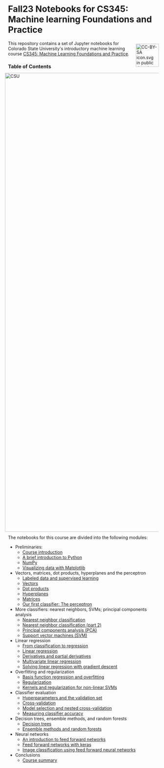 
# Fall23 Notebooks for CS345: Machine learning Foundations and Practice

<img style="padding: 10px; float:right;" alt="CC-BY-SA icon.svg in public domain" src="https://mirrors.creativecommons.org/presskit/buttons/88x31/png/by-nc-sa.png" width="75">

This repository contains a set of Jupyter notebooks for Colorado State University's introductory machine learning course [CS345: Machine Learning Foundations and Practice](https://www.cs.colostate.edu/~cs345/).

<img style="padding: 10px; float:right;" alt="CSU" src="https://static.colostate.edu/logo/reslogo-v2/assets/img/csu-responsive-symbol.min.svg" width="1500">

### Table of Contents

The notebooks for this course are divided into the following modules:

* Preliminaries:
  * [Course introduction](notebooks/module00_01_intro.ipynb) 
  * [A brief introduction to Python](notebooks/module00_02_python_intro.ipynb)
  * [NumPy](notebooks/module00_03_numpy.ipynb)
  * [Visualizing data with Matplotlib](notebooks/module00_04_matplotlib.ipynb)
* Vectors, matrices, dot products, hyperplanes and the perceptron
  * [Labeled data and supervised learning](notebooks/module01_01_labeled_data.ipynb)
  * [Vectors](notebooks/module01_02_vectors.ipynb)
  * [Dot products](notebooks/module01_03_dot_products.ipynb)	
  * [Hyperplanes](notebooks/module01_04_hyperplanes.ipynb)
  * [Matrices](notebooks/module01_05_matrices.ipynb)
  * [Our first classifier:  The perceptron](notebooks/module01_06_perceptron.ipynb)
* More classifiers: nearest neighbors, SVMs; principal components analysis
  * [Nearest neighbor classification](notebooks/module02_01_nearest_neighbors.ipynb)
  * [Nearest neighbor classification (part 2)](notebooks/module02_02_more_nearest_neighbors.ipynb)
  * [Principal components analysis (PCA)](notebooks/module02_03_pca.ipynb)
  * [Support vector machines (SVM)](notebooks/module02_04_svm.ipynb)
* Linear regression
  * [From classification to regression](notebooks/module03_01_nn_to_regression.ipynb) 
  * [Linear regression](notebooks/module03_02_linear_regression.ipynb)
  * [Derivatives and partial derivatives](notebooks/module03_03_derivatives_partial_derivatives.ipynb)
  * [Multivariate linear regression](notebooks/module03_04_multivariate_linear_regression.ipynb)
  * [Solving linear regression with gradient descent](notebooks/module03_05_linear_regression_gradient_descent.ipynb)
* Overfitting and regularization
  * [Basis function regression and overfitting](notebooks/module04_01_overfitting_basis_function_regression.ipynb)
  * [Regularization](notebooks/module04_02_regularization.ipynb)
  * [Kernels and regularization for non-linear SVMs](notebooks/module04_03_kernels.ipynb)
* Classifier evaluation
  * [Hyperparameters and the validation set](notebooks/module05_hyperparameters_validation.ipynb)
  * [Cross-validation](notebooks/module05_02_cross_validation.ipynb)
  * [Model selection and nested cross-validation](notebooks/module05_03_model_selection.ipynb) 
  * [Measuring classifier accuracy](notebooks/module05_04_classifier_accuracy.ipynb)
* Decision trees, ensemble methods, and random forests
  * [Decision trees](notebooks/module06_01_decision_trees.ipynb)
  * [Ensemble methods and random forests](notebooks/module06_02_ensemble_methods.ipynb)
* Neural networks
  * [An introduction to feed forward networks](notebooks/module07_01_neural_networks_mlp.ipynb)
  * [Feed forward networks with keras](notebooks/module07_02_neural_networks_keras.ipynb)
  * [Image classification using feed forward neural networks](notebooks/module07_03_neural_networks_mnist.ipynb)
* Conclusions
    * [Course summary](notebooks/module08_01_conclusions.ipynb)
